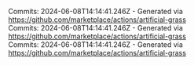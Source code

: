 Commits: 2024-06-08T14:14:41.246Z - Generated via https://github.com/marketplace/actions/artificial-grass
<br>
Commits: 2024-06-08T14:14:41.246Z - Generated via https://github.com/marketplace/actions/artificial-grass
<br>
Commits: 2024-06-08T14:14:41.246Z - Generated via https://github.com/marketplace/actions/artificial-grass
<br>
